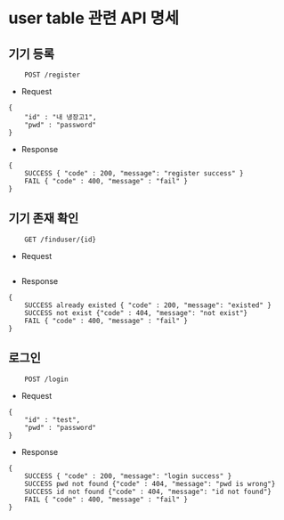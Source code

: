 # user table 관련 API 명세

## 기기 등록

```
    POST /register
```

- Request

```
{
    "id" : "내 냉장고1",
    "pwd" : "password"
}
```

- Response

```
{
    SUCCESS { "code" : 200, "message": "register success" }
    FAIL { "code" : 400, "message" : "fail" }
}
```

## 기기 존재 확인

```
    GET /finduser/{id}
```

- Request

```

```

- Response

```
{
    SUCCESS already existed { "code" : 200, "message": "existed" }
    SUCCESS not exist {"code" : 404, "message": "not exist"}
    FAIL { "code" : 400, "message" : "fail" }
}
```

## 로그인

```
    POST /login
```

- Request

```
{
    "id" : "test",
    "pwd" : "password"
}

```

- Response

```
{
    SUCCESS { "code" : 200, "message": "login success" }
    SUCCESS pwd not found {"code" : 404, "message": "pwd is wrong"}
    SUCCESS id not found {"code" : 404, "message": "id not found"}
    FAIL { "code" : 400, "message" : "fail" }
}
```
